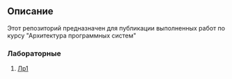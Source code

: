 ## Описание
Этот репозиторий предназначен для публикации выполненных работ по курсу "Архитектура программных систем"

### Лабораторные
1. [Лр1](https://github.com/nikitvs/2022-MAI-Architecture-N-Sergeev/blob/main/Lr1)